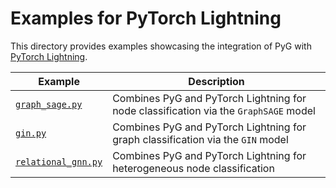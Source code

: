 # Examples for PyTorch Lightning

This directory provides examples showcasing the integration of PyG with [PyTorch Lightning](https://github.com/Lightning-AI/pytorch-lightning).

| Example                                    | Description                                                                          |
| ------------------------------------------ | ------------------------------------------------------------------------------------ |
| [`graph_sage.py`](./graph_sage.py)         | Combines PyG and PyTorch Lightning for node classification via the `GraphSAGE` model |
| [`gin.py`](./gin.py)                       | Combines PyG and PyTorch Lightning for graph classification via the `GIN` model      |
| [`relational_gnn.py`](./relational_gnn.py) | Combines PyG and PyTorch Lightning for heterogeneous node classification             |

